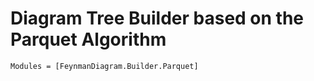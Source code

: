 # Diagram Tree Builder based on the Parquet Algorithm

```@autodocs
Modules = [FeynmanDiagram.Builder.Parquet]
```
